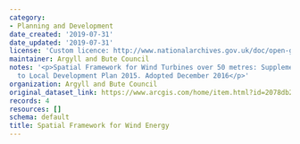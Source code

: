 ```yaml
---
category:
- Planning and Development
date_created: '2019-07-31'
date_updated: '2019-07-31'
license: 'Custom licence: http://www.nationalarchives.gov.uk/doc/open-government-licence/version/3/'
maintainer: Argyll and Bute Council
notes: '<p>Spatial Framework for Wind Turbines over 50 metres: Supplementary Guidance
  to Local Development Plan 2015. Adopted December 2016</p>'
organization: Argyll and Bute Council
original_dataset_link: https://www.arcgis.com/home/item.html?id=2078db2e07f54b38af1f5e96bbd95dc4
records: 4
resources: []
schema: default
title: Spatial Framework for Wind Energy
---
```

